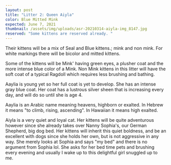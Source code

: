 ```yaml
---
layout: post
title: "Litter 2: Queen Aiyla"
color: Blue Mitted Mink
expected: June 7, 2021
thumbnail: /assets/img/uploads/asr-20210314-aiyla-img_8147.jpg
reserved: "Some kittens are reserved already. "
---
```

Their kittens will be a mix of Seal and Blue kittens.; mink and non mink.  For white markings there will be bicolor and mitted kittens.

 Some of the kittens will be Mink' having green eyes,  a plusher coat and the more intense blue color of a Mink. Non Mink kittens in this litter will have the soft coat of a typical Ragdoll which requires less brushing and bathing. 

Aaylia is young yet so her full coat is yet to develop. She has an intense gray blue coat.  Her coat has a lustrous silver sheen that is increasing every day, and will do so until she is age 4. 

Aaylia is an Arabic name meaning heavens, highborn or exalted. In Hebrew it means "to climb, rising, ascending". In Hawaiian it means high exalted. 

Aiyla is a very quiet and loyal cat. Her kittens will be quite adventurous however since she already takes over Nanny Sophia's, our German Shepherd, big dog bed. Her kittens will inherit this quiet boldness, and be an excellent with dogs since she holds her own, but is not aggressive in any way. She merely looks at Sophia and says "my bed" and there is no argument from Sophia lol. She asks for her bed time pets and brushing every evening and usually I wake up to this delightful girl snuggled up to me.